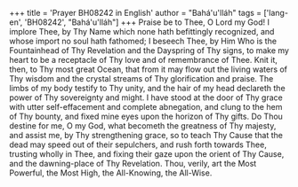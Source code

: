 +++
title = 'Prayer BH08242 in English'
author = "Bahá'u'lláh"
tags = ['lang-en', 'BH08242', "Bahá'u'lláh"]
+++
Praise be to Thee, O Lord my God!  I implore Thee, by Thy Name which none hath befittingly recognized, and whose import no soul hath fathomed; I beseech Thee, by Him Who is the Fountainhead of Thy Revelation and the Dayspring of Thy signs, to make my heart to be a receptacle of Thy love and of remembrance of Thee.  Knit it, then, to Thy most great Ocean, that from it may flow out the living waters of Thy wisdom and the crystal streams of Thy glorification and praise.
The limbs of my body testify to Thy unity, and the hair of my head declareth the power of Thy sovereignty and might.  I have stood at the door of Thy grace with utter self-effacement and complete abnegation, and clung to the hem of Thy bounty, and fixed mine eyes upon the horizon of Thy gifts.
Do Thou destine for me, O my God, what becometh the greatness of Thy majesty, and assist me, by Thy strengthening grace, so to teach Thy Cause that the dead may speed out of their sepulchers, and rush forth towards Thee, trusting wholly in Thee, and fixing their gaze upon the orient of Thy Cause, and the dawning-place of Thy Revelation.
Thou, verily, art the Most Powerful, the Most High, the All-Knowing, the All-Wise.
